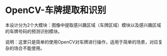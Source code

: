 # OpenCV-车牌提取和识别

本设计分为2个大模块：图像中提取感兴趣区域（车牌区域）模块以及感兴趣区域的车牌号码的预测识别模块。

说明：这里只是简单的使用OpenCV对车牌进行操作，适用于简单的场景，对应复杂的场合不能使用。

